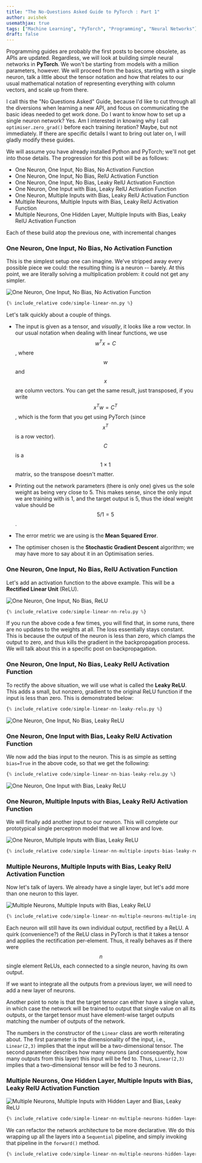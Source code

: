 ```yaml
---
title: "The No-Questions Asked Guide to PyTorch : Part 1"
author: avishek
usemathjax: true
tags: ["Machine Learning", "PyTorch", "Programming", "Neural Networks"]
draft: false
---
```


Programming guides are probably the first posts to become obsolete, as APIs are updated. Regardless, we will look at building simple neural networks in **PyTorch**. We won't be starting from models with a million parameters, however. We will proceed from the basics, starting with a single neuron, talk a little about the tensor notation and how that relates to our usual mathematical notation of representing everything with column vectors, and scale up from there.

I call this the "No Questions Asked" Guide, because I'd like to cut through all the diversions when learning a new API, and focus on communicating the basic ideas needed to get work done. Do I want to know how to set up a single neuron network? Yes. Am I interested in knowing why I call ```optimiser.zero_grad()``` before each training iteration? Maybe, but not immediately. If there are specific details I want to bring out later on, I will gladly modify these guides.

We will assume you have already installed Python and PyTorch; we'll not get into those details. The progression for this post will be as follows:

- One Neuron, One Input, No Bias, No Activation Function
- One Neuron, One Input, No Bias, RelU Activation Function
- One Neuron, One Input, No Bias, Leaky RelU Activation Function
- One Neuron, One Input with Bias, Leaky RelU Activation Function
- One Neuron, Multiple Inputs with Bias, Leaky RelU Activation Function
- Multiple Neurons, Multiple Inputs with Bias, Leaky RelU Activation Function
- Multiple Neurons, One Hidden Layer, Multiple Inputs with Bias, Leaky RelU Activation Function

Each of these build atop the previous one, with incremental changes


### One Neuron, One Input, No Bias, No Activation Function

This is the simplest setup one can imagine. We've stripped away every possible piece we could: the resulting thing is a neuron -- barely. At this point, we are literally solving a multiplication problem: it could not get any simpler.

![One Neuron, One Input, No Bias, No Activation Function](/assets/images/ann-1-ip-no-bias-no-activation.png)

```python
{% include_relative code/simple-linear-nn.py %}
```

Let's talk quickly about a couple of things.

- The input is given as a tensor, and *visually*, it looks like a row vector. In our usual notation when dealing with linear functions, we use $$w^T x=C$$, where $$w$$ and $$x$$ are column vectors. You can get the same result, just transposed, if you write $$x^T w = C^T$$, which is the form that you get using PyTorch (since $$x^T$$ is a row vector). $$C$$ is a $$1 \times 1$$ matrix, so the transpose doesn't matter.

- Printing out the network parameters (there is only one) gives us the sole weight as being very close to 5. This makes sense, since the only input we are training with is 1, and the target output is 5, thus the ideal weight value should be $$5/1=5$$.

- The error metric we are using is the **Mean Squared Error**.

- The optimiser chosen is the **Stochastic Gradient Descent** algorithm; we may have more to say about it in an Optimisation series.

### One Neuron, One Input, No Bias, RelU Activation Function

Let's add an activation function to the above example. This will be a **Rectified Linear Unit** (ReLU).

![One Neuron, One Input, No Bias, ReLU](/assets/images/ann-1-ip-no-bias-relu.png)

```python
{% include_relative code/simple-linear-nn-relu.py %}
```

If you run the above code a few times, you will find that, in some runs, there are no updates to the weights at all. The loss essentially stays constant. This is because the output of the neuron is less than zero, which clamps the output to zero, and thus kills the gradient in the backpropagation process. We will talk about this in a specific post on backpropagation.

### One Neuron, One Input, No Bias, Leaky RelU Activation Function

To rectify the above situation, we will use what is called the **Leaky ReLU**. This adds a small, but nonzero, gradient to the original ReLU function if the input is less than zero. This is demonstrated below:

```python
{% include_relative code/simple-linear-nn-leaky-relu.py %}
```

![One Neuron, One Input, No Bias, Leaky ReLU](/assets/images/ann-1-ip-no-bias-leaky-relu.png)

### One Neuron, One Input with Bias, Leaky RelU Activation Function

We now add the bias input to the neuron. This is as simple as setting ```bias=True``` in the above code, so that we get the following:

```python
{% include_relative code/simple-linear-nn-bias-leaky-relu.py %}
```

![One Neuron, One Input with Bias, Leaky ReLU](/assets/images/ann-1-ip-bias-leaky-relu.png)

### One Neuron, Multiple Inputs with Bias, Leaky RelU Activation Function

We will finally add another input to our neuron. This will complete our prototypical single perceptron model that we all know and love.

![One Neuron, Multiple Inputs with Bias, Leaky ReLU](/assets/images/ann-2-ip-bias-leaky-relu.png)

```python
{% include_relative code/simple-linear-nn-multiple-inputs-bias-leaky-relu.py %}
```

### Multiple Neurons, Multiple Inputs with Bias, Leaky RelU Activation Function

Now let's talk of layers. We already have a single layer, but let's add more than one neuron to this layer.

![Multiple Neurons, Multiple Inputs with Bias, Leaky ReLU](/assets/images/ann-2-ip-multiple-neurons-bias-leaky-relu.png)

```python
{% include_relative code/simple-linear-nn-multiple-neurons-multiple-inputs-bias.py %}
```

Each neuron will still have its own individual output, rectified by a ReLU. A quirk (convenience?) of the ReLU class in PyTorch is that it takes a tensor and applies the rectification per-element. Thus, it really behaves as if there were $$n$$ single element ReLUs, each connected to a single neuron, having its own output.

If we want to integrate all the outputs from a previous layer, we will need to add a new layer of neurons.

Another point to note is that the target tensor can either have a single value, in which case the network will be trained to output that single value on all its outputs, or the target tensor must have element-wise target outputs matching the number of outputs of the network.

The numbers in the constructor of the ```Linear``` class are worth reiterating about. The first parameter is the dimensionality of the input, i.e., ```Linear(2,3)``` implies that the input will be a two-dimensional tensor. The second parameter describes how many neurons (and consequently, how many outputs from this layer) this input will be fed to. Thus, ```Linear(2,3)``` implies that a two-dimensional tensor will be fed to 3 neurons.

### Multiple Neurons, One Hidden Layer, Multiple Inputs with Bias, Leaky RelU Activation Function

![Multiple Neurons, Multiple Inputs with Hidden Layer and Bias, Leaky ReLU](/assets/images/ann-2-ip-multiple-neurons-hidden-layer-bias-leaky-relu.png)

```python
{% include_relative code/simple-linear-nn-multiple-neurons-hidden-layer-multiple-inputs-bias.py %}
```

We can refactor the network architecture to be more declarative. We do this wrapping up all the layers into a ```Sequential``` pipeline, and simply invoking that pipeline in the ```forward()``` method.

```python
{% include_relative code/simple-linear-nn-multiple-neurons-hidden-layer-multiple-inputs-bias-refactored.py %}
```


